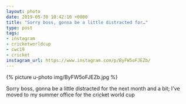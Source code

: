 ```yaml
---
layout: photo
date: 2019-05-30 10:42:16 +0000
title: "Sorry boss, gonna be a little distracted for…"
type: post
tags:
- instagram
- cricketworldcup
- cwc19
- cricket
instagram_url: https://www.instagram.com/p/ByFW5oFJEZb/
---
```


{% picture u-photo img/ByFW5oFJEZb.jpg %}

Sorry boss, gonna be a little distracted for the next month and a bit; I've moved to my summer office for the cricket world cup
